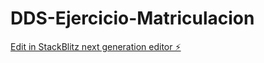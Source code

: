 # DDS-Ejercicio-Matriculacion

[Edit in StackBlitz next generation editor ⚡️](https://stackblitz.com/~/github.com/arcba/DDS-Ejercicio-Matriculacion)